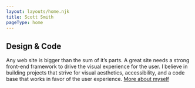 ```yaml
---
layout: layouts/home.njk
title: Scott Smith
pageType: home
---
```

<h2 class="margin-top-0">Design & Code</h2>

Any web site is bigger than the sum of it’s parts. A great site needs a strong front-end framework to drive the visual experience for the user. I believe in building projects that strive for visual aesthetics, accessibility, and a code base that works in favor of the user experience. <a href="about/">More about myself</a>
